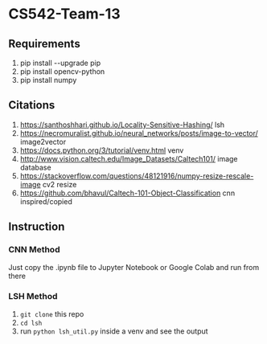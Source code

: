 # CS542-Team-13
## Requirements
1. pip install --upgrade pip
2. pip install opencv-python
3. pip install numpy
## Citations
1. https://santhoshhari.github.io/Locality-Sensitive-Hashing/ lsh
2. https://necromuralist.github.io/neural_networks/posts/image-to-vector/ image2vector
3. https://docs.python.org/3/tutorial/venv.html venv
4. http://www.vision.caltech.edu/Image_Datasets/Caltech101/ image database
5. https://stackoverflow.com/questions/48121916/numpy-resize-rescale-image cv2 resize
6. https://github.com/bhavul/Caltech-101-Object-Classification cnn inspired/copied
## Instruction
### CNN Method
Just copy the .ipynb file to Jupyter Notebook or Google Colab and run from there
### LSH Method
1. `git clone` this repo
2. `cd lsh`
3. run `python lsh_util.py` inside a venv and see the output
